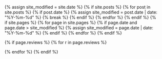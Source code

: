 {% assign site_modified = site.date %}
{% if site.posts %}
    {% for post in site.posts %}
        {% if post.date %}
            {% assign site_modified = post.date | date: "%Y-%m-%d" %}
            {% break %}
        {% endif %}
    {% endfor %}
{% endif %}
{% if site.pages %}
    {% for page in site.pages %}
        {% if page.date and page.date > site_modified %}
            {% assign site_modified = page.date | date: "%Y-%m-%d" %}
        {% endif %}
    {% endfor %}
{% endif %}
<script type="application/ld+json">
    {
        "@context": "http://schema.org",
        "@type": "WebSite",
        {% if site.name %}"name": "{{ site.name }}",{% endif %}
        {% if site.description %}"description": "{{ site.description }}",{% endif %}
        {% if site.url %}"url": "{{ site.url }}",{% endif %}
        {% if site.author %}"author": 
            {
                "@type": "Person",
                "name": "{{ site.author }}"
            },{% endif %}
        {% if site.date %}"dateCreated": "{{ site.date }}",{% endif %}
        "dateModified": "{{ site_modified }}"
    }
</script>
<script type="application/ld+json">
    {
        "@context": "http://schema.org",
        "@type": "{% if page.type %}{{ page.type }}{% elsif page.is_post %}BlogPosting{% else %}WebPage{% endif %}",
        {% if page.title %}"name": "{{ page.title }}",{% endif %}
        {% if page.description %}"description": "{{ page.description }}",{% endif %}
        {% if page.author or site.author %}"author": 
            {
                "@type": "Person",
                "name": "{% if page.author %}{{ page.author }}{% else %}{{ site.author }}{% endif %}"
            },{% endif %}
        {% if page.date %}"dateCreated": "{{ page.date }}",{% endif %}
        {% if page.breadcrumbs %}"breadcrumb":
            {
                "@type": "BreadcrumbList",
                "itemListElement": [{% for breadcrumb in page.breadcrumbs %}
                    {
                        "@type": "ListItem",
                        "position": {{ forloop.index }},
                        "item": {
                            "@type": "{% if breadcrumb.type %}{{ breadcrumb.type }}{% else %}WebPage{% endif %}",
                            "@id": "{{ site.url }}{% if breadcrumb.url == 'page.url' %}{{ page.url }}{% else %}{{ breadcrumb.url }}{% endif %}",
                            "name": "{% if breadcrumb.title == 'page.title' %}{{ page.title }}{% else %}{{ breadcrumb.title }}{% endif %}"
                        }
                    }{% unless forloop.last %},{% endunless %}
                {% endfor %}]
            },{% endif %}
        "url": "{{ site.url }}{{ page.url }}"
    }
</script>
{% if page.reviews %}
{% for r in page.reviews %}
<script type="application/ld+json">
    {
        "@context": "http://schema.org",
        "@type": "Review",
        "itemReviewed":
        {
            "@type": "{{ r.type }}",
            "name": "{{ r.name }}",
            {% if r.type == 'Book' %}"isbn": "{{ r.isbn }}",
            "author": 
            {
                "@type": "Person",
                "name": "{{ r.author }}",
                "sameAs": "{{ r.author_url }}"
            },{% endif %}
            "url": "{{ r.url }}"
        },
        "reviewBody": "{{ r.content }}",
        "reviewRating":
        {
            "@type": "Rating",
            "ratingValue": "{{ r.rating }}"
        },
        {% if page.author or site.author %}"author": 
        {
            "@type": "Person",
            "name": "{% if page.author %}{{ page.author }}{% else %}{{ site.author }}{% endif %}",
            "sameAs": "{{ site.url }}"
        },{% endif %}
        {% if page.date %}"datePublished": "{{ page.date }}",{% endif %}
        {% if site.name %}"publisher": "{{ site.name }}",{% endif %}
        "description": "{{ r.description }}",
        "url": "{{ site.url }}{{ page.url }}"
    }
</script>
{% endfor %}
{% endif %}